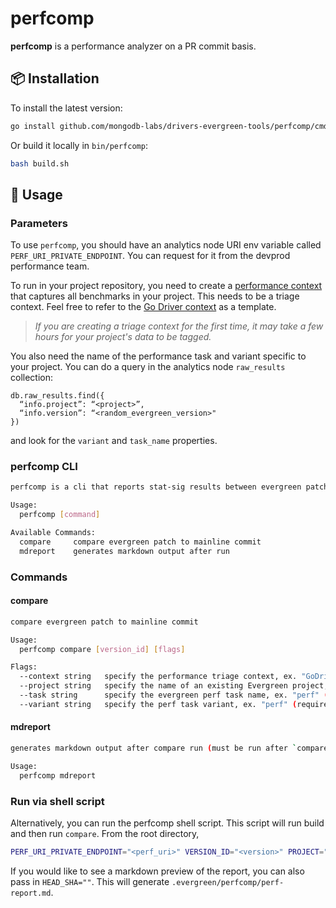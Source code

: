 # perfcomp

**perfcomp** is a performance analyzer on a PR commit basis.

## 📦 Installation

To install the latest version:

```bash
go install github.com/mongodb-labs/drivers-evergreen-tools/perfcomp/cmd/perfcomp@latest
```

Or build it locally in `bin/perfcomp`:

```bash
bash build.sh
```

## 🔧 Usage

### Parameters

To use `perfcomp`, you should have an analytics node URI env variable called `PERF_URI_PRIVATE_ENDPOINT`. You can request for it from the devprod performance team.

To run in your project repository, you need to create a [performance context](https://performance-monitoring-and-analysis.server-tig.prod.corp.mongodb.com/contexts) that captures all benchmarks in your project. This needs to be a triage context. Feel free to refer to the [Go Driver context](https://performance-monitoring-and-analysis.server-tig.prod.corp.mongodb.com/context/name/GoDriver%20perf%20task) as a template.

> _If you are creating a triage context for the first time, it may take a few hours for your project's data to be tagged._

You also need the name of the performance task and variant specific to your project. You can do a query in the analytics node `raw_results` collection:

```
db.raw_results.find({
  “info.project”: “<project>”,
  “info.version”: “<random_evergreen_version>"
})
```

and look for the `variant` and `task_name` properties.

### perfcomp CLI

```bash
perfcomp is a cli that reports stat-sig results between evergreen patches with the mainline commit

Usage:
  perfcomp [command]

Available Commands:
  compare     compare evergreen patch to mainline commit
  mdreport    generates markdown output after run
```

### Commands

#### compare

```bash
compare evergreen patch to mainline commit

Usage:
  perfcomp compare [version_id] [flags]

Flags:
  --context string   specify the performance triage context, ex. "GoDriver perf task" (required)
  --project string   specify the name of an existing Evergreen project, ex. "mongo-go-driver" (required)
  --task string      specify the evergreen perf task name, ex. "perf" (required)
  --variant string   specify the perf task variant, ex. "perf" (required)
```

#### mdreport

```bash
generates markdown output after compare run (must be run after `compare`)

Usage:
  perfcomp mdreport
```

### Run via shell script

Alternatively, you can run the perfcomp shell script. This script will run build and then run `compare`. From the root directory,

```bash
PERF_URI_PRIVATE_ENDPOINT="<perf_uri>" VERSION_ID="<version>" PROJECT="<project>" CONTEXT="<context>" TASK="<task>" VARIANT="<variant>" .evergreen/run-perf-comp.sh
```

If you would like to see a markdown preview of the report, you can also pass in `HEAD_SHA=""`. This will generate `.evergreen/perfcomp/perf-report.md`.
